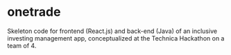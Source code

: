 # onetrade

Skeleton code for frontend (React.js) and back-end (Java) of an inclusive investing management app, conceptualized at the Technica Hackathon on a team of 4.
